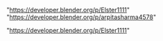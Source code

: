 "https://developer.blender.org/p/Elster1111"
"https://developer.blender.org/p/arpitasharma4578"
 
"https://developer.blender.org/p/Elster1111"
 
